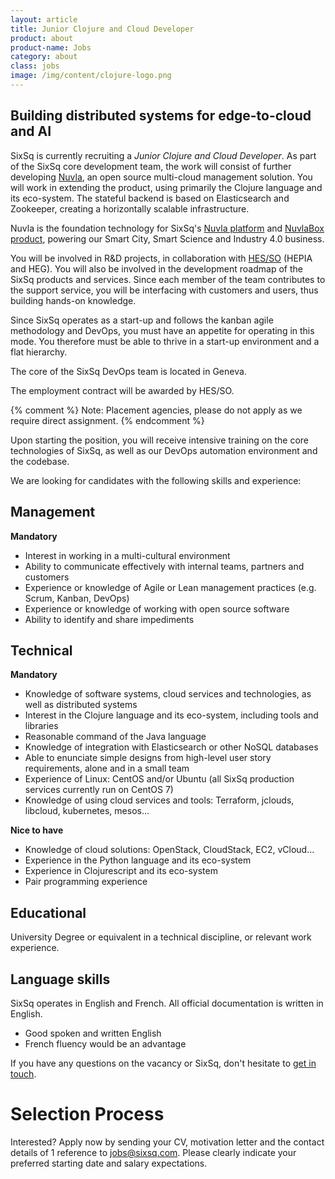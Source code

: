 ```yaml
---
layout: article
title: Junior Clojure and Cloud Developer
product: about
product-name: Jobs
category: about
class: jobs
image: /img/content/clojure-logo.png
---
```


Building distributed systems for edge-to-cloud and AI
----

SixSq is currently recruiting a *Junior Clojure and Cloud Developer*. As part of the SixSq core development team, the work will
consist of further developing [Nuvla](/products-and-services/nuvla/overview), an open source multi-cloud management solution.  You will work in extending the product, using primarily the Clojure language and its eco-system.  The stateful backend is based on Elasticsearch and Zookeeper, creating a horizontally scalable infrastructure.

Nuvla is the foundation technology for SixSq's [Nuvla platform](/products-and-services/nuvla/overview) and [NuvlaBox product](/products-and-services/nuvlabox/overview), powering our Smart City, Smart Science and Industry 4.0 business.

You will be involved in R&D projects, in collaboration with [HES/SO](https://www.hes-so.ch/en/homepage-hes-so-1679.html) (HEPIA and HEG). You will also be involved in the
development roadmap of the SixSq products and services.  Since each member of the team contributes to the support service,
you will be interfacing with customers and users, thus building hands-on knowledge.

Since SixSq operates as a start-up and follows the kanban agile methodology and DevOps, you must have an appetite for operating in this mode. You therefore must be able to thrive in a start-up environment and a flat hierarchy.

The core of the SixSq DevOps team is located in Geneva. 

The employment contract will be awarded by HES/SO.

{% comment %} Note: Placement agencies, please do not apply as we require direct assignment. {% endcomment %}

Upon starting the position, you will receive intensive training on the core technologies of SixSq, as well as our DevOps automation environment and the codebase.

We are looking for candidates with the following skills and experience:  


Management
----

**Mandatory**

- Interest in working in a multi-cultural environment
- Ability to communicate effectively with internal teams, partners and customers
- Experience or knowledge of Agile or Lean management practices (e.g. Scrum, Kanban, DevOps)
- Experience or knowledge of working with open source software
- Ability to identify and share impediments

Technical
----

**Mandatory**

- Knowledge of software systems, cloud services and technologies, as well as distributed systems
- Interest in the Clojure language and its eco-system, including tools and libraries
- Reasonable command of the Java language
- Knowledge of integration with Elasticsearch or other NoSQL databases
- Able to enunciate simple designs from high-level user story requirements, alone and in a small team
- Experience of Linux: CentOS and/or Ubuntu (all SixSq production services currently run on CentOS 7)
- Knowledge of using cloud services and tools: Terraform, jclouds, libcloud, kubernetes, mesos...

**Nice to have**

- Knowledge of cloud solutions: OpenStack, CloudStack, EC2, vCloud...
- Experience in the Python language and its eco-system
- Experience in Clojurescript and its eco-system
- Pair programming experience


Educational
----

University Degree or equivalent in a technical discipline, or relevant work experience.


Language skills
----

SixSq operates in English and French. All official documentation is written in English.

- Good spoken and written English
- French fluency would be an advantage


If you have any questions on the vacancy or SixSq, don't hesitate to [get in touch](mailto:jobs@sixsq.com?subject=job%20application).

Selection Process
===================

Interested? Apply now by sending your CV, motivation letter and the contact details of 1 reference to [jobs@sixsq.com](mailto:jobs@sixsq.com?subject=job%20application). Please clearly indicate your preferred starting date and salary expectations.
